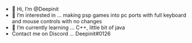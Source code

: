 - 👋 Hi, I’m @Deepinit
- 👀 I’m interested in ... making psp games into pc ports with full keyboard and mouse controls with no changes
- 🌱 I’m currently learning ... C++, little bit of java
- Contact me on Discord ... Deepinit#0126

<!---
Deepinit/Deepinit is a ✨ special ✨ repository because its `README.md` (this file) appears on your GitHub profile.
You can click the Preview link to take a look at your changes.
--->
